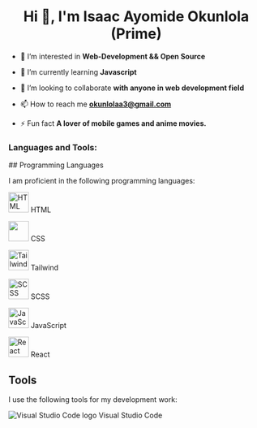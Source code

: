 <h1 align="center">Hi 👋, I'm Isaac Ayomide Okunlola (Prime)</h1>

- 🔭 I’m interested in **Web-Development && Open Source**

- 🌱 I’m currently learning **Javascript**

- 👯 I’m looking to collaborate **with anyone in web development field**

- 📫 How to reach me **okunlolaa3@gmail.com**

- ⚡ Fun fact **A lover of mobile games and anime movies.**

<h3 align="left">Languages and Tools:</h3>
<p align="left">
## Programming Languages

I am proficient in the following programming languages:

<img src="https://www.flaticon.com/free-icon/html_logo_2909213.jpg" alt="HTML logo" width="40" height="40"> HTML

<img src="https://www.flaticon.com/free-icon/css-3_2747278.jpg" width="40" height="40"> CSS

<img src="https://tailwindcss.com/img/tailwind-mark.svg" alt="Tailwind logo" width="40" height="40"> Tailwind

<img src="https://icons.co/icon/scss-132891/256x256" alt="SCSS logo" width="40" height="40"> SCSS

<img src="https://www.flaticon.com/free-icon/javascript_2124145.jpg" alt="JavaScript logo" width="40" height="40"> JavaScript

<img src="https://upload.wikimedia.org/wikipedia/commons/thumb/a/a7/React-icon.svg/220px-React-icon.svg.png" alt="React logo" width="40" height="40"> React
## Tools

I use the following tools for my development work:

<img src="https://code.visualstudio.com/assets/icon-48x48@2.png" alt="Visual Studio Code logo"> Visual Studio Code
 </p>



